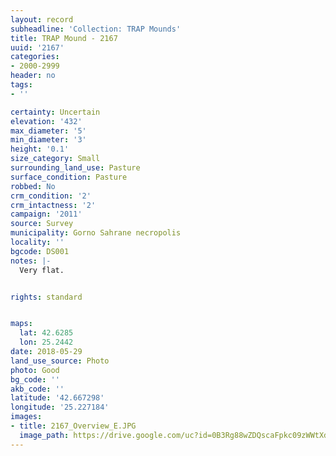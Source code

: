 ```yaml
---
layout: record
subheadline: 'Collection: TRAP Mounds'
title: TRAP Mound - 2167
uuid: '2167'
categories:
- 2000-2999
header: no
tags:
- ''

certainty: Uncertain
elevation: '432'
max_diameter: '5'
min_diameter: '3'
height: '0.1'
size_category: Small
surrounding_land_use: Pasture
surface_condition: Pasture
robbed: No
crm_condition: '2'
crm_intactness: '2'
campaign: '2011'
source: Survey
municipality: Gorno Sahrane necropolis
locality: ''
bgcode: DS001
notes: |-
  Very flat.


rights: standard


maps:
  lat: 42.6285
  lon: 25.2442
date: 2018-05-29
land_use_source: Photo
photo: Good
bg_code: ''
akb_code: ''
latitude: '42.667298'
longitude: '25.227184'
images:
- title: 2167_Overview_E.JPG
  image_path: https://drive.google.com/uc?id=0B3Rg88wZDQscaFpkc09zWWtXd0E
---
```

